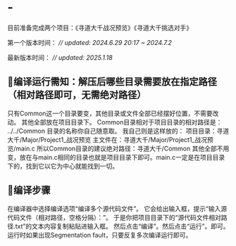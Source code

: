 # -
目前准备完成两个项目：《寻道大千战况预览》《寻道大千挑选对手》

第一个版本时间：
_// updated: 2024.6.29 20:17 ~ 2024.7.2_

最新版本时间：
_// updated: 2025.1.18_

## 📖编译运行需知：解压后哪些目录需要放在指定路径（相对路径即可，无需绝对路径）
只有Common这一个目录要变，其他目录或文件全部已经摆好位置，不需要改动。
其他全部放在项目目录下。
Common目录相对于项目目录的相对路径是：
../../Common
目录的名称你自己随意取。
我自己则是这样放的：
项目目录：寻道大千/Major/Project1_战况预览
主文件在：寻道大千/Major/Project1_战况预览/main.c
所以Common目录的建议绝对路径：寻道大千/Common
其他全部不用变，放在与main.c相同的目录也就是项目目录下即可。main.c一定是在项目目录下的，找到它以它为中心就能找到一切。

## 📖编译步骤
在编译器中选择编译选项“编译多个源代码文件”。
它会给出输入框，提示“输入源代码文件（相对路径，空格分隔）：”。
于是你把项目目录下的“源代码文件相对路径.txt”的文本内容复制粘贴进输入框。
然后点击“编译”。然后点击“运行”。即可。
运行时如果出现Segmentation fault，只要反复多次编译运行即可。
